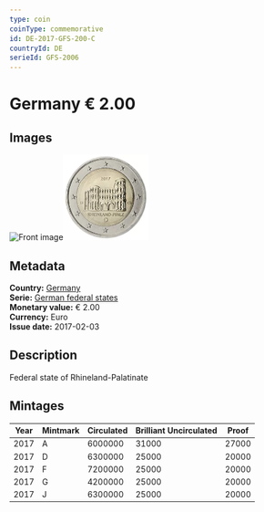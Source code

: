 ```yaml
---
type: coin
coinType: commemorative
id: DE-2017-GFS-200-C
countryId: DE
serieId: GFS-2006
---
```


# Germany € 2.00

## Images

<img src="../../Images/common-2007-200.webp" height="150" alt="Front image"><img src="Images/DE-2017-200.webp" height="150" alt="Back image">

## Metadata

**Country:** [Germany](../../Countries/Germany/index.md)\
**Serie:** [German federal states](index.md)\
**Monetary value:** € 2.00\
**Currency:** Euro\
**Issue date:** 2017-02-03

## Description

Federal state of Rhineland-Palatinate

## Mintages

| Year | Mintmark | Circulated | Brilliant Uncirculated | Proof |
| ---- | -------- | ---------- | ---------------------- | ----- |
| 2017 | A        | 6000000    | 31000                  | 27000 |
| 2017 | D        | 6300000    | 25000                  | 20000 |
| 2017 | F        | 7200000    | 25000                  | 20000 |
| 2017 | G        | 4200000    | 25000                  | 20000 |
| 2017 | J        | 6300000    | 25000                  | 20000 |
